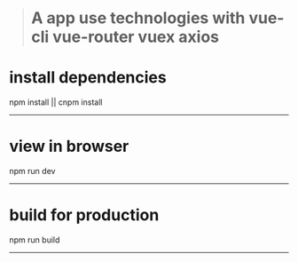> # A app use technologies with vue-cli vue-router vuex axios

# install dependencies
npm install     ||    cnpm install
***

# view in browser
npm run dev
***

# build for production
npm run build
***
